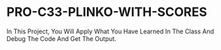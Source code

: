 # PRO-C33-PLINKO-WITH-SCORES
In This Project, You Will Apply What You Have Learned In The Class And Debug The Code And Get The Output.
